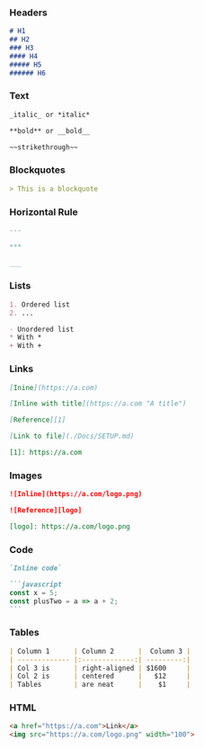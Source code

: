 ### Headers

```markdown
# H1
## H2
### H3
#### H4
##### H5
###### H6
```

### Text

```markdown
_italic_ or *italic*

**bold** or __bold__

~~strikethrough~~
```

### Blockquotes

```markdown
> This is a blockquote
```

### Horizontal Rule

```markdown
---

***

___
```

### Lists

```markdown
1. Ordered list
2. ...

- Unordered list
* With *
+ With +
```

### Links

```markdown
[Inine](https://a.com)

[Inline with title](https://a.com "A title")

[Reference][1]

[Link to file](./Docs/SETUP.md)

[1]: https://a.com
```

### Images

```markdown
![Inline](https://a.com/logo.png)

![Reference][logo]

[logo]: https://a.com/logo.png
```

### Code

````markdown
`Inline code`

```javascript
const x = 5;
const plusTwo = a => a + 2;
```
````

### Tables

```markdown
| Column 1      | Column 2      |  Column 3 |
| ------------- |:-------------:| ---------:|
| Col 3 is      | right-aligned | $1600     |
| Col 2 is      | centered      |   $12     |
| Tables        | are neat      |    $1     |
```

### HTML

```markdown
<a href="https://a.com">Link</a>
<img src="https://a.com/logo.png" width="100">
```
